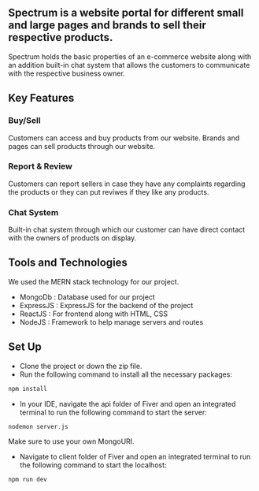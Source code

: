 ## Spectrum is a website portal for different small and large pages and brands to sell their respective products.

Spectrum holds the basic properties of an e-commerce website along with an addition built-in chat system that allows the customers to communicate with the respective business owner.

## Key Features

### Buy/Sell
Customers can access and buy products from our website. Brands and pages can sell products through our website.

### Report & Review 
Customers can report sellers in case they have any complaints regarding the products or they can put reviwes if they like any products.

### Chat System
Built-in chat system through which our customer can have direct contact with the owners of products on display.

## Tools and Technologies 
We used the MERN stack technology for our project.

- MongoDb : Database used for our project
- ExpressJS : ExpressJS for the backend of the project
- ReactJS : For frontend along with HTML, CSS
- NodeJS : Framework to help manage servers and routes

## Set Up

- Clone the project or down the zip file.
- Run the following command to install all the necessary packages:
 ```bash
npm install
```
- In your IDE, navigate the api folder of Fiver and open an integrated terminal to run the following command to start the server:
```bash
nodemon server.js
```
Make sure to use your own MongoURI.
- Navigate to client folder of Fiver and open an integrated terminal to run the following command to start the localhost:
```bash
npm run dev
```





